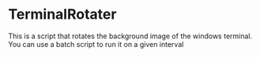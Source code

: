 # TerminalRotater
This is a script that rotates the background image of the windows terminal. You can use a batch script to run it on a given interval
